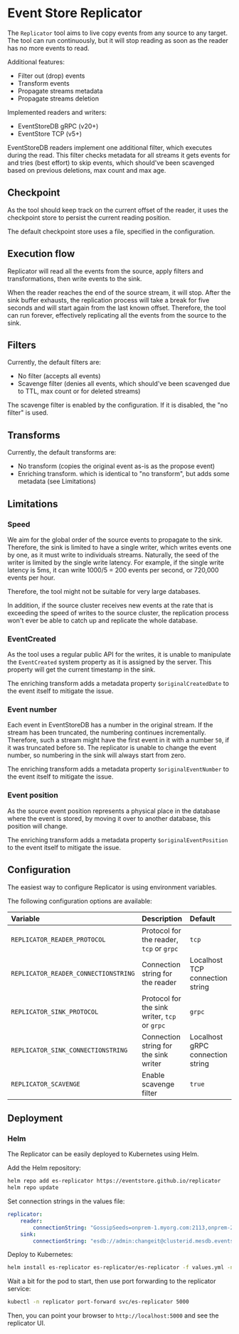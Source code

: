 # Event Store Replicator

The `Replicator` tool aims to live copy events from any source to any target. The tool can run continuously, but it will stop reading as soon as the reader has no more events to read. 

Additional features:
- Filter out (drop) events
- Transform events
- Propagate streams metadata
- Propagate streams deletion

Implemented readers and writers:
- EventStoreDB gRPC (v20+)
- EventStore TCP (v5+)

EventStoreDB readers implement one additional filter, which executes during the read. This filter checks metadata for all streams it gets events for and tries (best effort) to skip events, which should've been scavenged based on previous deletions, max count and max age.

## Checkpoint

As the tool should keep track on the current offset of the reader, it uses the checkpoint store to persist the current reading position.

The default checkpoint store uses a file, specified in the configuration.

## Execution flow

Replicator will read all the events from the source, apply filters and transformations, then write events to the sink.

When the reader reaches the end of the source stream, it will stop.
After the sink buffer exhausts, the replication process will take a break for five seconds and will start again from the last known offset.
Therefore, the tool can run forever, effectively replicating all the events from the source to the sink.

## Filters

Currently, the default filters are:
- No filter (accepts all events)
- Scavenge filter (denies all events, which should've been scavenged due to TTL, max count or for deleted streams)

The scavenge filter is enabled by the configuration. If it is disabled, the "no filter" is used.

## Transforms

Currently, the default transforms are:
- No transform (copies the original event as-is as the propose event)
- Enriching transform. which is identical to "no transform", but adds some metadata (see Limitations)

## Limitations

### Speed

We aim for the global order of the source events to propagate to the sink. Therefore, the sink is limited to
have a single writer, which writes events one by one, as it must write to individuals streams. Naturally,
the seed of the writer is limited by the single write latency. For example, if the single write
latency is 5ms, it can write 1000/5 = 200 events per second, or 720,000 events per hour.

Therefore, the tool might not be suitable for very large databases.

In addition, if the source cluster receives new events at the rate that is exceeding the speed of writes
to the source cluster, the replication process won't ever be able to catch up and replicate the whole database.

### EventCreated

As the tool uses a regular public API for the writes, it is unable to manipulate the `EventCreated` system property as it is assigned by
the server. This property will get the current timestamp in the sink.

The enriching transform adds a metadata property `$originalCreatedDate` to the event itself to mitigate the issue.

### Event number

Each event in EventStoreDB has a number in the original stream. If the stream has been truncated, the numbering continues incrementally.
Therefore, such a stream might have the first event in it with a number `50`, if it was truncated before `50`.
The replicator is unable to change the event number, so numbering in the sink will always start from zero.

The enriching transform adds a metadata property `$originalEventNumber` to the event itself to mitigate the issue.

### Event position

As the source event position represents a physical place in the database where the event is stored, by moving it over to 
another database, this position will change.

The enriching transform adds a metadata property `$originalEventPosition` to the event itself to mitigate the issue.

## Configuration

The easiest way to configure Replicator is using environment variables.

The following configuration options are available:

| Variable | Description | Default |
| :------- | :---------- | :------ |
| `REPLICATOR_READER_PROTOCOL` | Protocol for the reader, `tcp` or `grpc` | `tcp` |
| `REPLICATOR_READER_CONNECTIONSTRING` | Connection string for the reader | Localhost TCP connection string |
| `REPLICATOR_SINK_PROTOCOL` | Protocol for the sink writer, `tcp` or `grpc` | `grpc` |
| `REPLICATOR_SINK_CONNECTIONSTRING` | Connection string for the sink writer | Localhost gRPC connection string |
| `REPLICATOR_SCAVENGE` | Enable scavenge filter | `true` |

## Deployment

### Helm

The Replicator can be easily deployed to Kubernetes using Helm.

Add the Helm repository:

```bash
helm repo add es-replicator https://eventstore.github.io/replicator
helm repo update
```

Set connection strings in the values file:
```yaml
replicator:
    reader:
        connectionString: "GossipSeeds=onprem-1.myorg.com:2113,onprem-2.myorg.com:2113,onprem-3.myorg.com:2113; HeartBeatTimeout=500; DefaultUserCredentials=admin:changeit;"
    sink:
        connectionString: "esdb://admin:changeit@clusterid.mesdb.eventstore.cloud:2113"
```

Deploy to Kubernetes:

```bash
helm install es-replicator es-replicator/es-replicator -f values.yml -n replicator
```

Wait a bit for the pod to start, then use port forwarding to the replicator service:

```bash
kubectl -n replicator port-forward svc/es-replicator 5000
```

Then, you can point your browser to `http://localhost:5000` and see the replicator UI.